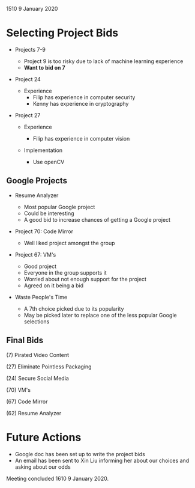 1510 9 January 2020

# Selecting Project Bids

* Projects 7-9
    * Project 9 is too risky due to lack of machine learning experience
    * **Want to bid on 7**

* Project 24
    * Experience
        - Filip has experience in computer security
        - Kenny has experience in cryptography 

* Project 27
    * Experience 
        * Filip has experience in computer vision

    * Implementation 
        * Use openCV

## Google Projects

* Resume Analyzer
    - Most popular Google project
    - Could be interesting
    - A good bid to increase chances of getting a Google project

* Project 70: Code Mirror
    * Well liked project amongst the group

* Project 67: VM's
    - Good project
    - Everyone in the group supports it
    - Worried about not enough support for the project
    - Agreed on it being a bid

* Waste People's Time
    - A 7th choice picked due to its popularity
    - May be picked later to replace one of the less popular Google selections

## Final Bids

(7) Pirated Video Content

(27) Eliminate Pointless Packaging

(24) Secure Social Media

(70) VM's

(67) Code Mirror

(62) Resume Analyzer

# Future Actions

* Google doc has been set up to write the project bids
* An email has been sent to Xin Liu informing her about our choices and asking 
about our odds

Meeting concluded 1610 9 January 2020.
